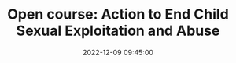 ---
layout: post
title:  "Open course: Action to End Child Sexual Exploitation and Abuse"
date:   2022-12-09 09:45:00
category: draft
---